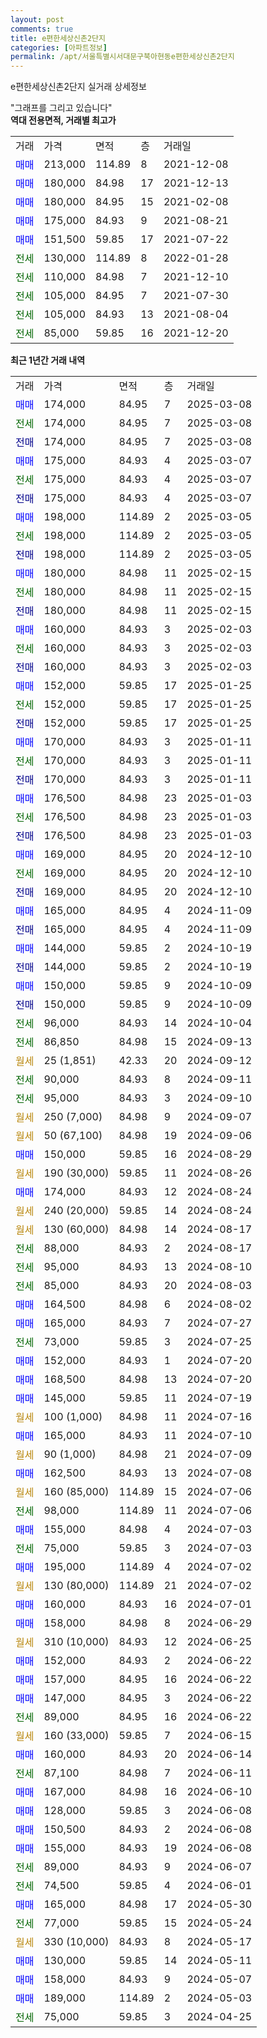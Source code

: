 ```yaml
---
layout: post
comments: true
title: e편한세상신촌2단지
categories: [아파트정보]
permalink: /apt/서울특별시서대문구북아현동e편한세상신촌2단지
---
```


e편한세상신촌2단지 실거래 상세정보

<script type="text/javascript">
  google.charts.load('current', {'packages':['line', 'corechart']});
  google.charts.setOnLoadCallback(drawChart);

  function drawChart() {
    var data = new google.visualization.DataTable();
    data.addColumn('date', '거래일');
    data.addColumn('number', "매매");
    data.addColumn('number', "전세");
    data.addColumn('number', "전매");

    data.addRows([[new Date(Date.parse("2025-03-08")), 174000, null, null], [new Date(Date.parse("2025-03-08")), null, 174000, null], [new Date(Date.parse("2025-03-08")), null, null, 174000], [new Date(Date.parse("2025-03-07")), 175000, null, null], [new Date(Date.parse("2025-03-07")), null, 175000, null], [new Date(Date.parse("2025-03-07")), null, null, 175000], [new Date(Date.parse("2025-03-05")), 198000, null, null], [new Date(Date.parse("2025-03-05")), null, 198000, null], [new Date(Date.parse("2025-03-05")), null, null, 198000], [new Date(Date.parse("2025-02-15")), 180000, null, null], [new Date(Date.parse("2025-02-15")), null, 180000, null], [new Date(Date.parse("2025-02-15")), null, null, 180000], [new Date(Date.parse("2025-02-03")), 160000, null, null], [new Date(Date.parse("2025-02-03")), null, 160000, null], [new Date(Date.parse("2025-02-03")), null, null, 160000], [new Date(Date.parse("2025-01-25")), 152000, null, null], [new Date(Date.parse("2025-01-25")), null, 152000, null], [new Date(Date.parse("2025-01-25")), null, null, 152000], [new Date(Date.parse("2025-01-11")), 170000, null, null], [new Date(Date.parse("2025-01-11")), null, 170000, null], [new Date(Date.parse("2025-01-11")), null, null, 170000], [new Date(Date.parse("2025-01-03")), 176500, null, null], [new Date(Date.parse("2025-01-03")), null, 176500, null], [new Date(Date.parse("2025-01-03")), null, null, 176500], [new Date(Date.parse("2024-12-10")), 169000, null, null], [new Date(Date.parse("2024-12-10")), null, 169000, null], [new Date(Date.parse("2024-12-10")), null, null, 169000], [new Date(Date.parse("2024-11-09")), 165000, null, null], [new Date(Date.parse("2024-11-09")), null, null, 165000], [new Date(Date.parse("2024-10-19")), 144000, null, null], [new Date(Date.parse("2024-10-19")), null, null, 144000], [new Date(Date.parse("2024-10-09")), 150000, null, null], [new Date(Date.parse("2024-10-09")), null, null, 150000], [new Date(Date.parse("2024-10-04")), null, 96000, null], [new Date(Date.parse("2024-09-13")), null, 86850, null], [new Date(Date.parse("2024-09-12")), null, null, null], [new Date(Date.parse("2024-09-11")), null, 90000, null], [new Date(Date.parse("2024-09-10")), null, 95000, null], [new Date(Date.parse("2024-09-07")), null, null, null], [new Date(Date.parse("2024-09-06")), null, null, null], [new Date(Date.parse("2024-08-29")), 150000, null, null], [new Date(Date.parse("2024-08-26")), null, null, null], [new Date(Date.parse("2024-08-24")), 174000, null, null], [new Date(Date.parse("2024-08-24")), null, null, null], [new Date(Date.parse("2024-08-17")), null, null, null], [new Date(Date.parse("2024-08-17")), null, 88000, null], [new Date(Date.parse("2024-08-10")), null, 95000, null], [new Date(Date.parse("2024-08-03")), null, 85000, null], [new Date(Date.parse("2024-08-02")), 164500, null, null], [new Date(Date.parse("2024-07-27")), 165000, null, null], [new Date(Date.parse("2024-07-25")), null, 73000, null], [new Date(Date.parse("2024-07-20")), 152000, null, null], [new Date(Date.parse("2024-07-20")), 168500, null, null], [new Date(Date.parse("2024-07-19")), 145000, null, null], [new Date(Date.parse("2024-07-16")), null, null, null], [new Date(Date.parse("2024-07-10")), 165000, null, null], [new Date(Date.parse("2024-07-09")), null, null, null], [new Date(Date.parse("2024-07-08")), 162500, null, null], [new Date(Date.parse("2024-07-06")), null, null, null], [new Date(Date.parse("2024-07-06")), null, 98000, null], [new Date(Date.parse("2024-07-03")), 155000, null, null], [new Date(Date.parse("2024-07-03")), null, 75000, null], [new Date(Date.parse("2024-07-02")), 195000, null, null], [new Date(Date.parse("2024-07-02")), null, null, null], [new Date(Date.parse("2024-07-01")), 160000, null, null], [new Date(Date.parse("2024-06-29")), 158000, null, null], [new Date(Date.parse("2024-06-25")), null, null, null], [new Date(Date.parse("2024-06-22")), 152000, null, null], [new Date(Date.parse("2024-06-22")), 157000, null, null], [new Date(Date.parse("2024-06-22")), 147000, null, null], [new Date(Date.parse("2024-06-22")), null, 89000, null], [new Date(Date.parse("2024-06-15")), null, null, null], [new Date(Date.parse("2024-06-14")), 160000, null, null], [new Date(Date.parse("2024-06-11")), null, 87100, null], [new Date(Date.parse("2024-06-10")), 167000, null, null], [new Date(Date.parse("2024-06-08")), 128000, null, null], [new Date(Date.parse("2024-06-08")), 150500, null, null], [new Date(Date.parse("2024-06-08")), 155000, null, null], [new Date(Date.parse("2024-06-07")), null, 89000, null], [new Date(Date.parse("2024-06-01")), null, 74500, null], [new Date(Date.parse("2024-05-30")), 165000, null, null], [new Date(Date.parse("2024-05-24")), null, 77000, null], [new Date(Date.parse("2024-05-17")), null, null, null], [new Date(Date.parse("2024-05-11")), 130000, null, null], [new Date(Date.parse("2024-05-07")), 158000, null, null], [new Date(Date.parse("2024-05-03")), 189000, null, null], [new Date(Date.parse("2024-04-25")), null, 75000, null]]);

    var options = {
      hAxis: {
        format: 'yyyy/MM/dd'
      },    
      lineWidth: 0,
      pointsVisible: true,    
      title: '최근 1년간 유형별 실거래가 분포',
      legend: { position: 'bottom' }
    };

    var formatter = new google.visualization.NumberFormat({pattern:'###,###'} );
    formatter.format(data, 1);
    formatter.format(data, 2);
    
    setTimeout(function() {
        var chart = new google.visualization.LineChart(document.getElementById('columnchart_material'));
        chart.draw(data, (options));
        document.getElementById('loading').style.display = 'none';
    }, 200);
  }
</script>


<div id="loading" style="z-index:20; display: block; margin-left: 0px">"그래프를 그리고 있습니다"</div>
<div id="columnchart_material" style="width: 95%; margin-left: 0px; display: block"></div>
<!-- contents start -->
<b>역대 전용면적, 거래별 최고가</b>
<table class="sortable">
    <tr>
      <td>거래</td>
      <td>가격</td>
      <td>면적</td>
      <td>층</td>
      <td>거래일</td>
    </tr>
        <tr>
          <td><a style="color: blue">매매</a></td>
          <td>213,000</td>
          <td>114.89</td>
          <td>8</td>
          <td>2021-12-08</td>
        </tr>            <tr>
          <td><a style="color: blue">매매</a></td>
          <td>180,000</td>
          <td>84.98</td>
          <td>17</td>
          <td>2021-12-13</td>
        </tr>            <tr>
          <td><a style="color: blue">매매</a></td>
          <td>180,000</td>
          <td>84.95</td>
          <td>15</td>
          <td>2021-02-08</td>
        </tr>            <tr>
          <td><a style="color: blue">매매</a></td>
          <td>175,000</td>
          <td>84.93</td>
          <td>9</td>
          <td>2021-08-21</td>
        </tr>            <tr>
          <td><a style="color: blue">매매</a></td>
          <td>151,500</td>
          <td>59.85</td>
          <td>17</td>
          <td>2021-07-22</td>
        </tr>        
        <tr>
              <td><a style="color: darkgreen">전세</a></td>
              <td>130,000</td>
              <td>114.89</td>
              <td>8</td>
              <td>2022-01-28</td>
            </tr>            <tr>
              <td><a style="color: darkgreen">전세</a></td>
              <td>110,000</td>
              <td>84.98</td>
              <td>7</td>
              <td>2021-12-10</td>
            </tr>            <tr>
              <td><a style="color: darkgreen">전세</a></td>
              <td>105,000</td>
              <td>84.95</td>
              <td>7</td>
              <td>2021-07-30</td>
            </tr>            <tr>
              <td><a style="color: darkgreen">전세</a></td>
              <td>105,000</td>
              <td>84.93</td>
              <td>13</td>
              <td>2021-08-04</td>
            </tr>            <tr>
              <td><a style="color: darkgreen">전세</a></td>
              <td>85,000</td>
              <td>59.85</td>
              <td>16</td>
              <td>2021-12-20</td>
            </tr>        
    
</table>

<b>최근 1년간 거래 내역</b>

<table class="sortable">
    <tr>
      <td>거래</td>
      <td>가격</td>
      <td>면적</td>
      <td>층</td>
      <td>거래일</td>
    </tr>
    <tr>
      <td><a style="color: blue">매매</a></td>
      <td>174,000</td>
      <td>84.95</td>
      <td>7</td>
      <td>2025-03-08</td>
    </tr>          <tr>
      <td><a style="color: darkgreen">전세</a></td>
      <td>174,000</td>
      <td>84.95</td>
      <td>7</td>
      <td>2025-03-08</td>
    </tr>          <tr>
      <td><a style="color: darkblue">전매</a></td>
      <td>174,000</td>
      <td>84.95</td>
      <td>7</td>
      <td>2025-03-08</td>
    </tr>          <tr>
      <td><a style="color: blue">매매</a></td>
      <td>175,000</td>
      <td>84.93</td>
      <td>4</td>
      <td>2025-03-07</td>
    </tr>          <tr>
      <td><a style="color: darkgreen">전세</a></td>
      <td>175,000</td>
      <td>84.93</td>
      <td>4</td>
      <td>2025-03-07</td>
    </tr>          <tr>
      <td><a style="color: darkblue">전매</a></td>
      <td>175,000</td>
      <td>84.93</td>
      <td>4</td>
      <td>2025-03-07</td>
    </tr>          <tr>
      <td><a style="color: blue">매매</a></td>
      <td>198,000</td>
      <td>114.89</td>
      <td>2</td>
      <td>2025-03-05</td>
    </tr>          <tr>
      <td><a style="color: darkgreen">전세</a></td>
      <td>198,000</td>
      <td>114.89</td>
      <td>2</td>
      <td>2025-03-05</td>
    </tr>          <tr>
      <td><a style="color: darkblue">전매</a></td>
      <td>198,000</td>
      <td>114.89</td>
      <td>2</td>
      <td>2025-03-05</td>
    </tr>          <tr>
      <td><a style="color: blue">매매</a></td>
      <td>180,000</td>
      <td>84.98</td>
      <td>11</td>
      <td>2025-02-15</td>
    </tr>          <tr>
      <td><a style="color: darkgreen">전세</a></td>
      <td>180,000</td>
      <td>84.98</td>
      <td>11</td>
      <td>2025-02-15</td>
    </tr>          <tr>
      <td><a style="color: darkblue">전매</a></td>
      <td>180,000</td>
      <td>84.98</td>
      <td>11</td>
      <td>2025-02-15</td>
    </tr>          <tr>
      <td><a style="color: blue">매매</a></td>
      <td>160,000</td>
      <td>84.93</td>
      <td>3</td>
      <td>2025-02-03</td>
    </tr>          <tr>
      <td><a style="color: darkgreen">전세</a></td>
      <td>160,000</td>
      <td>84.93</td>
      <td>3</td>
      <td>2025-02-03</td>
    </tr>          <tr>
      <td><a style="color: darkblue">전매</a></td>
      <td>160,000</td>
      <td>84.93</td>
      <td>3</td>
      <td>2025-02-03</td>
    </tr>          <tr>
      <td><a style="color: blue">매매</a></td>
      <td>152,000</td>
      <td>59.85</td>
      <td>17</td>
      <td>2025-01-25</td>
    </tr>          <tr>
      <td><a style="color: darkgreen">전세</a></td>
      <td>152,000</td>
      <td>59.85</td>
      <td>17</td>
      <td>2025-01-25</td>
    </tr>          <tr>
      <td><a style="color: darkblue">전매</a></td>
      <td>152,000</td>
      <td>59.85</td>
      <td>17</td>
      <td>2025-01-25</td>
    </tr>          <tr>
      <td><a style="color: blue">매매</a></td>
      <td>170,000</td>
      <td>84.93</td>
      <td>3</td>
      <td>2025-01-11</td>
    </tr>          <tr>
      <td><a style="color: darkgreen">전세</a></td>
      <td>170,000</td>
      <td>84.93</td>
      <td>3</td>
      <td>2025-01-11</td>
    </tr>          <tr>
      <td><a style="color: darkblue">전매</a></td>
      <td>170,000</td>
      <td>84.93</td>
      <td>3</td>
      <td>2025-01-11</td>
    </tr>          <tr>
      <td><a style="color: blue">매매</a></td>
      <td>176,500</td>
      <td>84.98</td>
      <td>23</td>
      <td>2025-01-03</td>
    </tr>          <tr>
      <td><a style="color: darkgreen">전세</a></td>
      <td>176,500</td>
      <td>84.98</td>
      <td>23</td>
      <td>2025-01-03</td>
    </tr>          <tr>
      <td><a style="color: darkblue">전매</a></td>
      <td>176,500</td>
      <td>84.98</td>
      <td>23</td>
      <td>2025-01-03</td>
    </tr>          <tr>
      <td><a style="color: blue">매매</a></td>
      <td>169,000</td>
      <td>84.95</td>
      <td>20</td>
      <td>2024-12-10</td>
    </tr>          <tr>
      <td><a style="color: darkgreen">전세</a></td>
      <td>169,000</td>
      <td>84.95</td>
      <td>20</td>
      <td>2024-12-10</td>
    </tr>          <tr>
      <td><a style="color: darkblue">전매</a></td>
      <td>169,000</td>
      <td>84.95</td>
      <td>20</td>
      <td>2024-12-10</td>
    </tr>          <tr>
      <td><a style="color: blue">매매</a></td>
      <td>165,000</td>
      <td>84.95</td>
      <td>4</td>
      <td>2024-11-09</td>
    </tr>          <tr>
      <td><a style="color: darkblue">전매</a></td>
      <td>165,000</td>
      <td>84.95</td>
      <td>4</td>
      <td>2024-11-09</td>
    </tr>          <tr>
      <td><a style="color: blue">매매</a></td>
      <td>144,000</td>
      <td>59.85</td>
      <td>2</td>
      <td>2024-10-19</td>
    </tr>          <tr>
      <td><a style="color: darkblue">전매</a></td>
      <td>144,000</td>
      <td>59.85</td>
      <td>2</td>
      <td>2024-10-19</td>
    </tr>          <tr>
      <td><a style="color: blue">매매</a></td>
      <td>150,000</td>
      <td>59.85</td>
      <td>9</td>
      <td>2024-10-09</td>
    </tr>          <tr>
      <td><a style="color: darkblue">전매</a></td>
      <td>150,000</td>
      <td>59.85</td>
      <td>9</td>
      <td>2024-10-09</td>
    </tr>          <tr>
      <td><a style="color: darkgreen">전세</a></td>
      <td>96,000</td>
      <td>84.93</td>
      <td>14</td>
      <td>2024-10-04</td>
    </tr>          <tr>
      <td><a style="color: darkgreen">전세</a></td>
      <td>86,850</td>
      <td>84.98</td>
      <td>15</td>
      <td>2024-09-13</td>
    </tr>          <tr>
      <td><a style="color: darkgoldenrod">월세</a></td>
      <td>25 (1,851)</td>
      <td>42.33</td>
      <td>20</td>
      <td>2024-09-12</td>
    </tr>          <tr>
      <td><a style="color: darkgreen">전세</a></td>
      <td>90,000</td>
      <td>84.93</td>
      <td>8</td>
      <td>2024-09-11</td>
    </tr>          <tr>
      <td><a style="color: darkgreen">전세</a></td>
      <td>95,000</td>
      <td>84.93</td>
      <td>3</td>
      <td>2024-09-10</td>
    </tr>          <tr>
      <td><a style="color: darkgoldenrod">월세</a></td>
      <td>250 (7,000)</td>
      <td>84.98</td>
      <td>9</td>
      <td>2024-09-07</td>
    </tr>          <tr>
      <td><a style="color: darkgoldenrod">월세</a></td>
      <td>50 (67,100)</td>
      <td>84.98</td>
      <td>19</td>
      <td>2024-09-06</td>
    </tr>          <tr>
      <td><a style="color: blue">매매</a></td>
      <td>150,000</td>
      <td>59.85</td>
      <td>16</td>
      <td>2024-08-29</td>
    </tr>          <tr>
      <td><a style="color: darkgoldenrod">월세</a></td>
      <td>190 (30,000)</td>
      <td>59.85</td>
      <td>11</td>
      <td>2024-08-26</td>
    </tr>          <tr>
      <td><a style="color: blue">매매</a></td>
      <td>174,000</td>
      <td>84.93</td>
      <td>12</td>
      <td>2024-08-24</td>
    </tr>          <tr>
      <td><a style="color: darkgoldenrod">월세</a></td>
      <td>240 (20,000)</td>
      <td>59.85</td>
      <td>14</td>
      <td>2024-08-24</td>
    </tr>          <tr>
      <td><a style="color: darkgoldenrod">월세</a></td>
      <td>130 (60,000)</td>
      <td>84.98</td>
      <td>14</td>
      <td>2024-08-17</td>
    </tr>          <tr>
      <td><a style="color: darkgreen">전세</a></td>
      <td>88,000</td>
      <td>84.93</td>
      <td>2</td>
      <td>2024-08-17</td>
    </tr>          <tr>
      <td><a style="color: darkgreen">전세</a></td>
      <td>95,000</td>
      <td>84.93</td>
      <td>13</td>
      <td>2024-08-10</td>
    </tr>          <tr>
      <td><a style="color: darkgreen">전세</a></td>
      <td>85,000</td>
      <td>84.93</td>
      <td>20</td>
      <td>2024-08-03</td>
    </tr>          <tr>
      <td><a style="color: blue">매매</a></td>
      <td>164,500</td>
      <td>84.98</td>
      <td>6</td>
      <td>2024-08-02</td>
    </tr>          <tr>
      <td><a style="color: blue">매매</a></td>
      <td>165,000</td>
      <td>84.93</td>
      <td>7</td>
      <td>2024-07-27</td>
    </tr>          <tr>
      <td><a style="color: darkgreen">전세</a></td>
      <td>73,000</td>
      <td>59.85</td>
      <td>3</td>
      <td>2024-07-25</td>
    </tr>          <tr>
      <td><a style="color: blue">매매</a></td>
      <td>152,000</td>
      <td>84.93</td>
      <td>1</td>
      <td>2024-07-20</td>
    </tr>          <tr>
      <td><a style="color: blue">매매</a></td>
      <td>168,500</td>
      <td>84.98</td>
      <td>13</td>
      <td>2024-07-20</td>
    </tr>          <tr>
      <td><a style="color: blue">매매</a></td>
      <td>145,000</td>
      <td>59.85</td>
      <td>11</td>
      <td>2024-07-19</td>
    </tr>          <tr>
      <td><a style="color: darkgoldenrod">월세</a></td>
      <td>100 (1,000)</td>
      <td>84.98</td>
      <td>11</td>
      <td>2024-07-16</td>
    </tr>          <tr>
      <td><a style="color: blue">매매</a></td>
      <td>165,000</td>
      <td>84.93</td>
      <td>11</td>
      <td>2024-07-10</td>
    </tr>          <tr>
      <td><a style="color: darkgoldenrod">월세</a></td>
      <td>90 (1,000)</td>
      <td>84.98</td>
      <td>21</td>
      <td>2024-07-09</td>
    </tr>          <tr>
      <td><a style="color: blue">매매</a></td>
      <td>162,500</td>
      <td>84.93</td>
      <td>13</td>
      <td>2024-07-08</td>
    </tr>          <tr>
      <td><a style="color: darkgoldenrod">월세</a></td>
      <td>160 (85,000)</td>
      <td>114.89</td>
      <td>15</td>
      <td>2024-07-06</td>
    </tr>          <tr>
      <td><a style="color: darkgreen">전세</a></td>
      <td>98,000</td>
      <td>114.89</td>
      <td>11</td>
      <td>2024-07-06</td>
    </tr>          <tr>
      <td><a style="color: blue">매매</a></td>
      <td>155,000</td>
      <td>84.98</td>
      <td>4</td>
      <td>2024-07-03</td>
    </tr>          <tr>
      <td><a style="color: darkgreen">전세</a></td>
      <td>75,000</td>
      <td>59.85</td>
      <td>3</td>
      <td>2024-07-03</td>
    </tr>          <tr>
      <td><a style="color: blue">매매</a></td>
      <td>195,000</td>
      <td>114.89</td>
      <td>4</td>
      <td>2024-07-02</td>
    </tr>          <tr>
      <td><a style="color: darkgoldenrod">월세</a></td>
      <td>130 (80,000)</td>
      <td>114.89</td>
      <td>21</td>
      <td>2024-07-02</td>
    </tr>          <tr>
      <td><a style="color: blue">매매</a></td>
      <td>160,000</td>
      <td>84.93</td>
      <td>16</td>
      <td>2024-07-01</td>
    </tr>          <tr>
      <td><a style="color: blue">매매</a></td>
      <td>158,000</td>
      <td>84.98</td>
      <td>8</td>
      <td>2024-06-29</td>
    </tr>          <tr>
      <td><a style="color: darkgoldenrod">월세</a></td>
      <td>310 (10,000)</td>
      <td>84.93</td>
      <td>12</td>
      <td>2024-06-25</td>
    </tr>          <tr>
      <td><a style="color: blue">매매</a></td>
      <td>152,000</td>
      <td>84.93</td>
      <td>2</td>
      <td>2024-06-22</td>
    </tr>          <tr>
      <td><a style="color: blue">매매</a></td>
      <td>157,000</td>
      <td>84.95</td>
      <td>16</td>
      <td>2024-06-22</td>
    </tr>          <tr>
      <td><a style="color: blue">매매</a></td>
      <td>147,000</td>
      <td>84.95</td>
      <td>3</td>
      <td>2024-06-22</td>
    </tr>          <tr>
      <td><a style="color: darkgreen">전세</a></td>
      <td>89,000</td>
      <td>84.95</td>
      <td>16</td>
      <td>2024-06-22</td>
    </tr>          <tr>
      <td><a style="color: darkgoldenrod">월세</a></td>
      <td>160 (33,000)</td>
      <td>59.85</td>
      <td>7</td>
      <td>2024-06-15</td>
    </tr>          <tr>
      <td><a style="color: blue">매매</a></td>
      <td>160,000</td>
      <td>84.93</td>
      <td>20</td>
      <td>2024-06-14</td>
    </tr>          <tr>
      <td><a style="color: darkgreen">전세</a></td>
      <td>87,100</td>
      <td>84.98</td>
      <td>7</td>
      <td>2024-06-11</td>
    </tr>          <tr>
      <td><a style="color: blue">매매</a></td>
      <td>167,000</td>
      <td>84.98</td>
      <td>16</td>
      <td>2024-06-10</td>
    </tr>          <tr>
      <td><a style="color: blue">매매</a></td>
      <td>128,000</td>
      <td>59.85</td>
      <td>3</td>
      <td>2024-06-08</td>
    </tr>          <tr>
      <td><a style="color: blue">매매</a></td>
      <td>150,500</td>
      <td>84.93</td>
      <td>2</td>
      <td>2024-06-08</td>
    </tr>          <tr>
      <td><a style="color: blue">매매</a></td>
      <td>155,000</td>
      <td>84.93</td>
      <td>19</td>
      <td>2024-06-08</td>
    </tr>          <tr>
      <td><a style="color: darkgreen">전세</a></td>
      <td>89,000</td>
      <td>84.93</td>
      <td>9</td>
      <td>2024-06-07</td>
    </tr>          <tr>
      <td><a style="color: darkgreen">전세</a></td>
      <td>74,500</td>
      <td>59.85</td>
      <td>4</td>
      <td>2024-06-01</td>
    </tr>          <tr>
      <td><a style="color: blue">매매</a></td>
      <td>165,000</td>
      <td>84.98</td>
      <td>17</td>
      <td>2024-05-30</td>
    </tr>          <tr>
      <td><a style="color: darkgreen">전세</a></td>
      <td>77,000</td>
      <td>59.85</td>
      <td>15</td>
      <td>2024-05-24</td>
    </tr>          <tr>
      <td><a style="color: darkgoldenrod">월세</a></td>
      <td>330 (10,000)</td>
      <td>84.93</td>
      <td>8</td>
      <td>2024-05-17</td>
    </tr>          <tr>
      <td><a style="color: blue">매매</a></td>
      <td>130,000</td>
      <td>59.85</td>
      <td>14</td>
      <td>2024-05-11</td>
    </tr>          <tr>
      <td><a style="color: blue">매매</a></td>
      <td>158,000</td>
      <td>84.93</td>
      <td>9</td>
      <td>2024-05-07</td>
    </tr>          <tr>
      <td><a style="color: blue">매매</a></td>
      <td>189,000</td>
      <td>114.89</td>
      <td>2</td>
      <td>2024-05-03</td>
    </tr>          <tr>
      <td><a style="color: darkgreen">전세</a></td>
      <td>75,000</td>
      <td>59.85</td>
      <td>3</td>
      <td>2024-04-25</td>
    </tr>      </table>
<!-- contents end -->    

